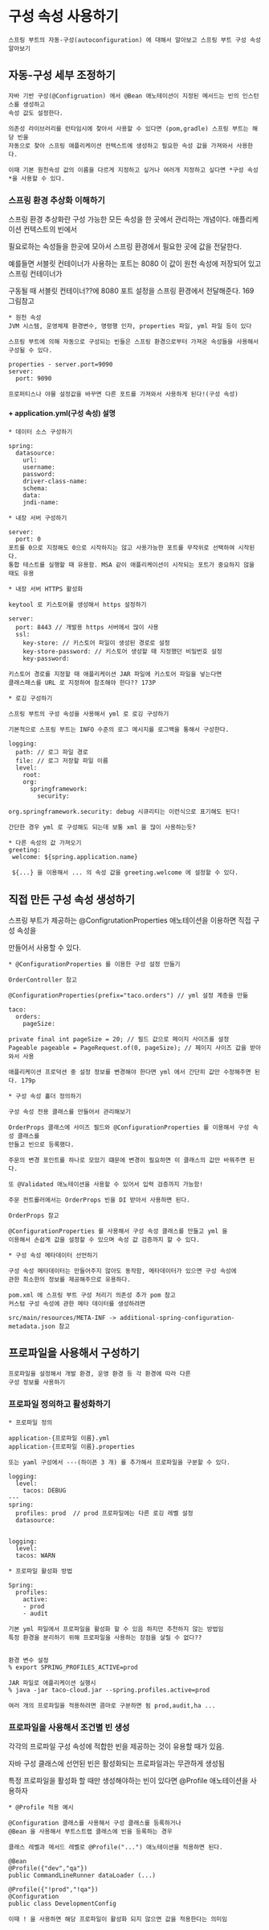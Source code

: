 # 구성 속성 사용하기
```
스프링 부트의 자동-구성(autoconfiguration) 에 대해서 알아보고 스프링 부트 구성 속성 알아보기
```

## 자동-구성 세부 조정하기
```
자바 기반 구성(@Configruation) 에서 @Bean 애노테이션이 지정된 메서드는 빈의 인스턴스를 생성하고
속성 값도 설정한다.

의존성 라이브러리를 런타임시에 찾아서 사용할 수 있다면 (pom,gradle) 스프링 부트는 해당 빈을 
자동으로 찾아 스프링 애플리케이션 컨텍스트에 생성하고 필요한 속성 값을 가져와서 사용한다.

이때 기본 원천속성 값의 이름을 다르게 지정하고 싶거나 여러개 지정하고 싶다면 *구성 속성*을 사용할 수 있다.
```

### 스프링 환경 추상화 이해하기

스프링 환경 추상화란 구성 가능한 모든 속성을 한 곳에서 관리하는 개념이다. 애플리케이션 컨텍스트의 빈에서

필요로하는 속성들을 한곳에 모아서 스프링 환경에서 필요한 곳에 값을 전달한다.

예를들면 서블릿 컨테이너가 사용하는 포트는 8080 이 값이 원천 속성에 저장되어 있고 스프링 컨테이너가

구동될 때 서블릿 컨테이너??에 8080 포트 설정을 스프링 환경에서 전달해준다. 169 그림참고

```
* 원천 속성 
JVM 시스템, 운영체제 환경변수, 명령행 인자, properties 파일, yml 파일 등이 있다

스프링 부트에 의해 자동으로 구성되는 빈들은 스프링 환경으로부터 가져온 속성들을 사용해서 구성될 수 있다.

properties - server.port=9090
server:
  port: 9090
  
프로퍼티스나 야믈 설정값을 바꾸면 다른 포트를 가져와서 사용하게 된다!(구성 속성)  
```
#### + application.yml(구성 속성) 설명
```
* 데이터 소스 구성하기

spring:
  datasource:
    url:
    username:
    password:
    driver-class-name:
    schema:
    data:
    jndi-name:  
```
```
* 내장 서버 구성하기

server:
  port: 0
포트를 0으로 지정해도 0으로 시작하지는 않고 사용가능한 포트를 무작위로 선택하여 시작된다.
통합 테스트를 실행할 때 유용함. MSA 같이 애플리케이션이 시작되는 포트가 중요하지 않을 때도 유용
```
```
* 내장 서버 HTTPS 활성화

keytool 로 키스토어를 생성해서 https 설정하기

server:
  port: 8443 // 개발용 https 서버에서 많이 사용
  ssl:
    key-store: // 키스토어 파일이 생성된 경로로 설정
    key-store-password: // 키스토어 생성할 때 지정했던 비밀번호 설정
    key-password: 
    
키스토어 경로를 지정할 때 애플리케이션 JAR 파일에 키스토어 파일을 넣는다면
클래스패스를 URL 로 지정하여 참조해야 한다?? 173P
```
```
* 로깅 구성하기

스프링 부트의 구성 속성을 사용해서 yml 로 로깅 구성하기

기본적으로 스프링 부트는 INFO 수준의 로그 메시지를 로그백을 통해서 구성한다.

logging:
  path: // 로그 파일 경로
  file: // 로그 저장할 파일 이름 
  level:
    root:
    org:
      springframework:
        security:
        
org.springframework.security: debug 시큐리티는 이런식으로 표기해도 된다!

간단한 경우 yml 로 구성해도 되는데 보통 xml 을 많이 사용하는듯?
```

```
* 다른 속성의 값 가져오기
greeting:
 welcome: ${spring.application.name}
 
 ${...} 을 이용해서 ... 의 속성 값을 greeting.welcome 에 설정할 수 있다.
```

## 직접 만든 구성 속성 생성하기

스프링 부트가 제공하는 @ConfigrutationProperties 애노테이션을 이용하면 직접 구성 속성을

만들어서 사용할 수 있다.
```
* @ConfigurationProperties 를 이용한 구성 설정 만들기

OrderController 참고

@ConfigurationProperties(prefix="taco.orders") // yml 설정 계층을 만듦

taco:
  orders:
    pageSize:
    
private final int pageSize = 20; // 필드 값으로 페이지 사이즈를 설정
Pageable pageable = PageRequest.of(0, pageSize); // 페이지 사이즈 값을 받아와서 사용

애플리케이션 프로덕션 중 설정 정보를 변경해야 한다면 yml 에서 간단히 값만 수정해주면 된다. 179p

```
```
* 구성 속성 홀더 정의하기

구성 속성 전용 클래스를 만들어서 관리해보기 

OrderProps 클래스에 사이즈 필드와 @ConfigurationProperties 를 이용해서 구성 속성 클래스를
만들고 빈으로 등록했다.

주문의 변경 포인트를 하나로 모았기 떄문에 변경이 필요하면 이 클래스의 값만 바꿔주면 된다.

또 @Validated 애노테이션을 사용할 수 있어서 입력 검증까지 가능함! 

주문 컨트롤러에서는 OrderProps 빈을 DI 받아서 사용하면 된다.

OrderProps 참고

@ConfigurationProperties 를 사용해서 구성 속성 클래스를 만들고 yml 을
이용해서 손쉽게 값을 설정할 수 있으며 속성 값 검증까지 할 수 있다.
```

```
* 구성 속성 메타데이터 선언하기

구성 속성 메타데이터는 만들어주지 않아도 동작함, 메타데이터가 있으면 구성 속성에
관한 최소한의 정보를 제공해주므로 유용하다.

pom.xml 에 스프링 부트 구성 처리기 의존성 추가 pom 참고
커스텀 구성 속성에 관한 메타 데이터를 생성하려면

src/main/resources/META-INF -> additional-spring-configuration-metadata.json 참고
```

## 프로파일을 사용해서 구성하기

```
프로파일을 설정해서 개발 환경, 운영 환경 등 각 환경에 따라 다른 
구성 정보를 사용하기
```

### 프로파일 정의하고 활성화하기
```
* 프로파일 정의

application-{프로파일 이름}.yml
application-{프로파일 이름}.properties

또는 yaml 구성에서 ---(하이픈 3 개) 를 추가해서 프로파일을 구분할 수 있다.

logging:
  level:
    tacos: DEBUG
---
spring:
  profiles: prod  // prod 프로파일에는 다른 로깅 레벨 설정
  datasource:


logging:
  level:
  tacos: WARN
```
```
* 프로파일 활성화 방법

Spring:
  profiles:
    active:
    - prod
    - audit 

기본 yml 파일에서 프로파일을 활성화 할 수 있음 하지만 추천하지 않는 방법임
특정 환경을 분리하기 위해 프로파일을 사용하는 장점을 살릴 수 없다??


환경 변수 설정
% export SPRING_PROFILES_ACTIVE=prod

JAR 파일로 애플리케이션 실행시
% java -jar taco-cloud.jar --spring.profiles.active=prod

여러 개의 프로파일을 적용하려면 콤마로 구분하면 됨 prod,audit,ha ...
```

### 프로파일을 사용해서 조건별 빈 생성
각각의 프로파일 구성 속성에 적합한 빈을 제공하는 것이 유용할 때가 있음.

자바 구성 클래스에 선언된 빈은 활성화되는 프로파일과는 무관하게 생성됨 

특정 프로파일을 활성화 할 때만 생성해야하는 빈이 있다면 @Profile 애노테이션을 사용하자

```
* @Profile 적용 예시

@Configuration 클래스를 사용해서 구성 클래스를 등록하거나
@Bean 을 사용해서 부트스트랩 클래스에 빈을 등록하는 경우

클래스 레벨과 메서드 레벨로 @Profile("...") 애노테이션을 적용하면 된다.

@Bean
@Profile({"dev","qa"})
public CommandLineRunner dataLoader (...)

@Profile({"!prod","!qa"})
@Configuration
public class DevelopmentConfig

이때 ! 을 사용하면 해당 프로파일이 활성화 되지 않으면 값을 적용한다는 의미임
```

